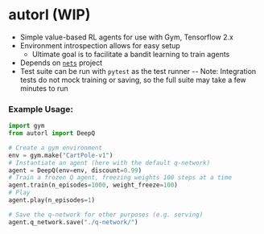 # autorl (WIP)

- Simple value-based RL agents for use with Gym, Tensorflow 2.x
- Environment introspection allows for easy setup
    - Ultimate goal is to facilitate a bandit learning to train agents
- Depends on [`nets`](https://pages.github.com/abw-24/nets) project
- Test suite can be run with `pytest` as the test runner
-- Note: Integration tests do not mock training or saving, so the full suite may take a few minutes to run
    
    
### Example Usage:

```python
import gym
from autorl import DeepQ

# Create a gym environment
env = gym.make("CartPole-v1")
# Instantiate an agent (here with the default q-network)
agent = DeepQ(env=env, discount=0.99)
# Train a frozen Q agent, freezing weights 100 steps at a time
agent.train(n_episodes=1000, weight_freeze=100)
# Play
agent.play(n_episodes=1)

# Save the q-network for other purposes (e.g. serving)
agent.q_network.save("./q-network/")
        
```